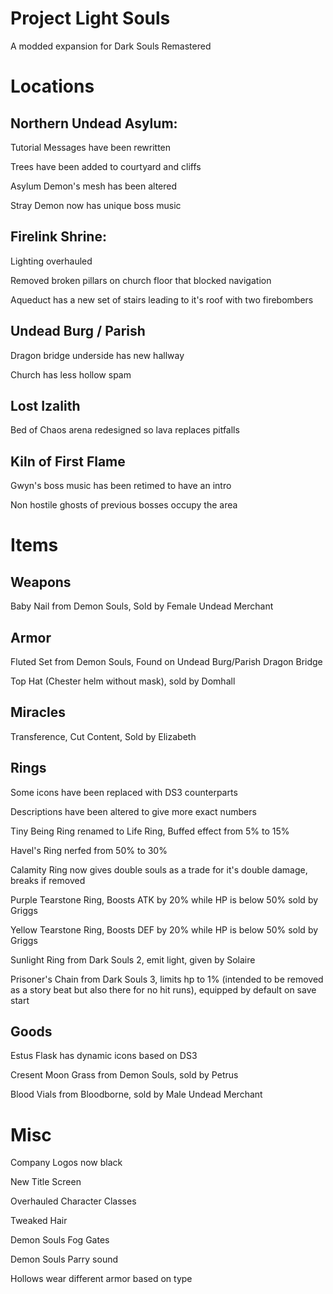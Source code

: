 # Project Light Souls
A modded expansion for Dark Souls Remastered

# Locations
## Northern Undead Asylum:

Tutorial Messages have been rewritten

Trees have been added to courtyard and cliffs

Asylum Demon's mesh has been altered

Stray Demon now has unique boss music

## Firelink Shrine:

Lighting overhauled

Removed broken pillars on church floor that blocked navigation

Aqueduct has a new set of stairs leading to it's roof with two firebombers

## Undead Burg / Parish

Dragon bridge underside has new hallway

Church has less hollow spam

## Lost Izalith

Bed of Chaos arena redesigned so lava replaces pitfalls

## Kiln of First Flame

Gwyn's boss music has been retimed to have an intro

Non hostile ghosts of previous bosses occupy the area

# Items

## Weapons

Baby Nail from Demon Souls, Sold by Female Undead Merchant

## Armor

Fluted Set from Demon Souls, Found on Undead Burg/Parish Dragon Bridge

Top Hat (Chester helm without mask), sold by Domhall

## Miracles

Transference, Cut Content, Sold by Elizabeth

## Rings

Some icons have been replaced with DS3 counterparts

Descriptions have been altered to give more exact numbers

Tiny Being Ring renamed to Life Ring, Buffed effect from 5% to 15%

Havel's Ring nerfed from 50% to 30%

Calamity Ring now gives double souls as a trade for it's double damage, breaks if removed

Purple Tearstone Ring, Boosts ATK by 20% while HP is below 50% sold by Griggs

Yellow Tearstone Ring, Boosts DEF by 20% while HP is below 50% sold by Griggs

Sunlight Ring from Dark Souls 2, emit light, given by Solaire

Prisoner's Chain from Dark Souls 3, limits hp to 1% (intended to be removed as a story beat but also there for no hit runs), equipped by default on save start

## Goods

Estus Flask has dynamic icons based on DS3

Cresent Moon Grass from Demon Souls, sold by Petrus

Blood Vials from Bloodborne, sold by Male Undead Merchant

# Misc

Company Logos now black

New Title Screen

Overhauled Character Classes

Tweaked Hair

Demon Souls Fog Gates

Demon Souls Parry sound

Hollows wear different armor based on type
